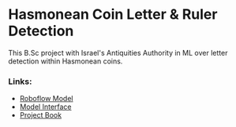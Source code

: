 # Hasmonean Coin Letter & Ruler Detection
This B.Sc project with Israel's Antiquities Authority in ML over letter detection within Hasmonean coins.

### Links:
- [Roboflow Model](https://app.roboflow.com/hasmoneancoinsletterdetection/hasmonean_coins_letter_detection)
- [Model Interface](https://hasmonean.streamlit.app)
- [Project Book]()
